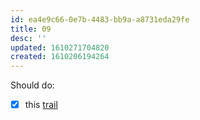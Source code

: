 ```yaml
---
id: ea4e9c66-0e7b-4483-bb9a-a8731eda29fe
title: 09
desc: ''
updated: 1610271704820
created: 1610206194264
---
```


Should do:

- [x] this [trail](https://trailhead.salesforce.com/content/learn/modules/javascript-essentials-salesforce-developers?trailmix_creator_id=strailhead&trailmix_slug=prepare-for-your-salesforce-javascript-developer-i-credential)

